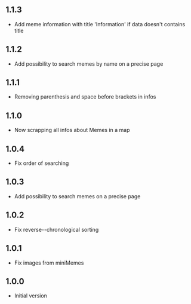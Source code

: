 ## 1.1.3
- Add meme information with title 'Information' if data doesn't contains title

## 1.1.2
- Add possibility to search memes by name on a precise page

## 1.1.1
- Removing parenthesis and space before brackets in infos

## 1.1.0
- Now scrapping all infos about Memes in a map

## 1.0.4
- Fix order of searching

## 1.0.3
- Add possibility to search memes on a precise page

## 1.0.2
- Fix reverse--chronological sorting

## 1.0.1
- Fix images from miniMemes

## 1.0.0
- Initial version